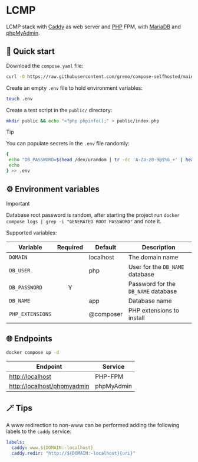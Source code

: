 # LCMP

LCMP stack with [Caddy](https://caddyserver.com) as web server and [PHP](https://php.net) FPM, with [MariaDB](https://mariadb.org) and [phpMyAdmin](https://phpmyadmin.net).

## 🚀 Quick start

Download the `compose.yaml` file:

```bash
curl -O https://raw.githubusercontent.com/gremo/compose-selfhosted/main/src/lcmp/compose.yaml
```

Create an empty `.env` file to hold environment variables:

```bash
touch .env
```

Create a test script in the `public/` directory:

```bash
mkdir public && echo "<?php phpinfo();" > public/index.php
```

> [!Tip]
> You can populate secrets in the `.env` file randomly:
>
> ```bash
> {
>  echo "DB_PASSWORD=$(head /dev/urandom | tr -dc 'A-Za-z0-9@$%&_+' | head -c10)"
>  echo
> } >> .env
> ```

## ⚙️ Environment variables

> [!Important]
> Database root password is random, after starting the project run `docker compose logs | grep -i "GENERATED ROOT PASSWORD"` and note it.

Supported variables:

| Variable         | Required | Default   | Description                         |
| ---------------- | :------: | --------- | ----------------------------------- |
| `DOMAIN`         |          | localhost | The domain name                     |
| `DB_USER`        |          | php       | User for the `DB_NAME` database     |
| `DB_PASSWORD`    |    Y     |           | Password for the `DB_NAME` database |
| `DB_NAME`        |          | app       | Database name                       |
| `PHP_EXTENSIONS` |          | @composer | PHP extensions to install           |

## 🌐 Endpoints

```bash
docker compose up -d
```

| Endpoint                      | Service    |
| ----------------------------- | ---------- |
| <http://localhost>            | PHP-FPM    |
| <http://localhost/phpmyadmin> | phpMyAdmin |

## 🪄 Tips

A www redirection to non-www can be performed adding the following labels to the `caddy` service:

```yaml
labels:
  caddy: www.${DOMAIN:-localhost}
  caddy.redir: "http://${DOMAIN:-localhost}{uri}"
```
